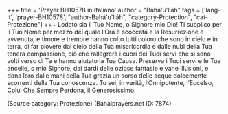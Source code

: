 +++
title = 'Prayer BH10578 in Italiano'
author = "Bahá'u'lláh"
tags = ['lang-it', 'prayer-BH10578', "author-Bahá'u'lláh", "category-Protection", "cat-Protezione"]
+++
Lodato sia il Tuo Nome, o Signore mio Dio! Ti supplico per il Tuo Nome per mezzo del quale l’Ora è scoccata e la Resurrezione è avvenuta, e timore e tremore hanno colto tutti coloro che sono in cielo e in terra, di far piovere dal cielo della Tua misericordia e dalle nubi della Tua tenera compassione, ciò che rallegrerà i cuori dei Tuoi servi che si sono volti verso di Te e hanno aiutato la Tua Causa.
Preserva i Tuoi servi e le Tue ancelle, o mio Signore, dai dardi delle oziose fantasie e vane illusioni, e dona loro dalle mani della Tua grazia un sorso delle acque dolcemente scorrenti della Tua conoscenza. 
Tu sei, in verità, l’Onnipotente, l’Eccelso, Colui Che Sempre Perdona, il Generosissimo.

(Source category: Protezione)
(Bahaiprayers.net ID: 7874)
